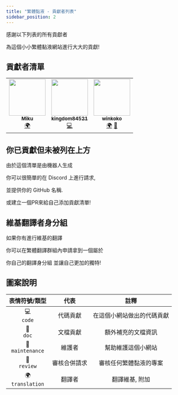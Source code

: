 ```yaml
---
title: "繁體黏液 - 貢獻者列表"
sidebar_position: 2
---
```


感謝以下列表的所有貢獻者

為這個小小繁體黏液網站進行大大的貢獻!

## 貢獻者清單

<!-- ALL-CONTRIBUTORS-LIST:START - Do not remove or modify this section -->
<!-- prettier-ignore-start -->
<!-- markdownlint-disable -->
<table>
  <tr>
    <td align="center"><a href="https://github.com/xMikux"><img src="https://avatars.githubusercontent.com/u/26039249?v=4?s=100" width="100px;" alt=""/><br /><sub><b>Miku</b></sub></a><br /><a href="#translation-xMikux" title="Translation">🌍</a></td>
    <td align="center"><a href="https://github.com/kingdom84521"><img src="https://avatars.githubusercontent.com/u/26183887?v=4?s=100" width="100px;" alt=""/><br /><sub><b>kingdom84521</b></sub></a><br /><a href="https://github.com/SlimeTraditionalTranslation/SlimeTraditionalTranslation.github.io/commits?author=kingdom84521" title="Code">💻</a></td>
    <td align="center"><a href="https://github.com/weiii-joe"><img src="https://avatars.githubusercontent.com/u/49436544?v=4?s=100" width="100px;" alt=""/><br /><sub><b>winkoko</b></sub></a><br /><a href="#translation-weiii-joe" title="Translation">🌍</a> <a href="https://github.com/SlimeTraditionalTranslation/SlimeTraditionalTranslation.github.io/pulls?q=is%3Apr+reviewed-by%3Aweiii-joe" title="Reviewed Pull Requests">👀</a></td>
  </tr>
</table>

<!-- markdownlint-restore -->
<!-- prettier-ignore-end -->

<!-- ALL-CONTRIBUTORS-LIST:END -->

## 你已貢獻但未被列在上方

由於這個清單是由機器人生成

你可以很簡單的在 Discord 上進行請求,

並提供你的 GitHub 名稱.

或建立一個PR來給自己添加貢獻清單!

## 維基翻譯者身分組

如果你有進行維基的翻譯

你可以在繁體翻譯群組內申請拿到一個屬於

你自己的翻譯身分組 並讓自己更加的獨特!

## 圖案說明

表情符號/類型 | 代表 | 註釋
:---: | :---: | :---:
💻 <br /> `code` | 代碼貢獻 | 在這個小網站做出的代碼貢獻
📖 <br /> `doc` | 文檔貢獻 | 額外補充的文檔資訊
🚧 <br /> `maintenance` | 維護者 | 幫助維護這個小網站
👀 <br /> `review` | 審核合併請求 | 審核任何繁體黏液的專案
🌍 <br /> `translation` | 翻譯者 | 翻譯維基, 附加

